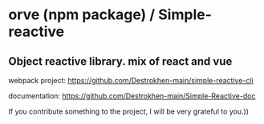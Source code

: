 # orve (npm package) / Simple-reactive
## Оbject reactive library. mix of react and vue

webpack project: https://github.com/Destrokhen-main/simple-reactive-cli

documentation: https://github.com/Destrokhen-main/Simple-Reactive-doc

If you contribute something to the project, I will be very grateful to you.))
